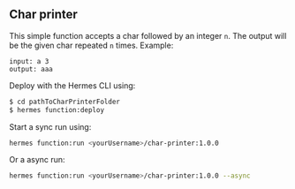 ## Char printer

This simple function accepts a char followed by an integer `n`. The output will be the given char repeated `n` times. Example:


```
input: a 3
output: aaa
```

Deploy with the Hermes CLI using:

```bash
$ cd pathToCharPrinterFolder
$ hermes function:deploy
```

Start a sync run using:

```bash
hermes function:run <yourUsername>/char-printer:1.0.0
```
Or a async run:
```bash
hermes function:run <yourUsername>/char-printer:1.0.0 --async
```
